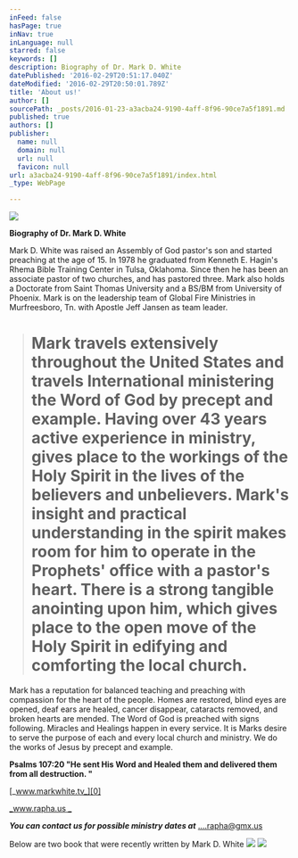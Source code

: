 ```yaml
---
inFeed: false
hasPage: true
inNav: true
inLanguage: null
starred: false
keywords: []
description: Biography of Dr. Mark D. White
datePublished: '2016-02-29T20:51:17.040Z'
dateModified: '2016-02-29T20:50:01.789Z'
title: 'About us!'
author: []
sourcePath: _posts/2016-01-23-a3acba24-9190-4aff-8f96-90ce7a5f1891.md
published: true
authors: []
publisher:
  name: null
  domain: null
  url: null
  favicon: null
url: a3acba24-9190-4aff-8f96-90ce7a5f1891/index.html
_type: WebPage

---
```

![](https://the-grid-user-content.s3-us-west-2.amazonaws.com/9768931e-2986-4a7b-ab0e-d52d0792952c.jpg)

**Biography of Dr. Mark D. White**

Mark D. White was raised an Assembly of God pastor's son and started preaching at the age of 15\. In 1978 he graduated from Kenneth E. Hagin's Rhema Bible Training Center in Tulsa, Oklahoma. Since then he has been an associate pastor of two churches, and has pastored three. Mark also holds a Doctorate from Saint Thomas University and a BS/BM from University of Phoenix. Mark is on the leadership team of Global Fire Ministries in Murfreesboro, Tn. with Apostle Jeff Jansen as team leader. 
> 
> # Mark travels extensively throughout the United States and travels International ministering the Word of God by precept and example. Having over 43 years active experience in ministry, gives place to the workings of the Holy Spirit in the lives of the believers and unbelievers. Mark's insight and practical understanding in the spirit makes room for him to operate in the Prophets' office with a pastor's heart. There is a strong tangible anointing upon him, which gives place to the open move of the Holy Spirit in edifying and comforting the local church. 

Mark has a reputation for balanced teaching and preaching with compassion for the heart of the people. Homes are restored, blind eyes are opened, deaf ears are healed, cancer disappear, cataracts removed, and broken hearts are mended. The Word of God is preached with signs following. Miracles and Healings happen in every service. It is Marks desire to serve the purpose of each and every local church and ministry. We do the works of Jesus by precept and example. 

**Psalms 107:20 "He sent His Word and Healed them and delivered them from all destruction. "**

[_www.markwhite.tv_][0]

[_www.rapha.us _][1]

_**You can contact us for possible ministry dates at**_ ....rapha@gmx.us 

Below are two book that were recently written by Mark D. White
![](https://the-grid-user-content.s3-us-west-2.amazonaws.com/64ac1183-9ae7-4f80-9d62-d48243a02fcf.jpg)
![](https://the-grid-user-content.s3-us-west-2.amazonaws.com/07c37bc7-af6f-4e63-8da3-abf1cf712815.jpg)

[0]: www.markwhite.tv
[1]: www.rapha.us